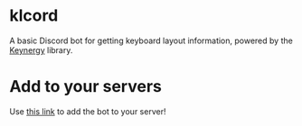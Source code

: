 # klcord
A basic Discord bot for getting keyboard layout information, powered by the [Keynergy](https://github.com/keynergy/keynergy-lib) library.
# Add to your servers
Use [this link](https://discord.com/api/oauth2/authorize?client_id=861041190329778246&permissions=2048&scope=bot) to add the bot to your server!
